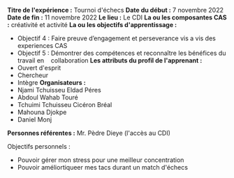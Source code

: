 **Titre de l'expérience :** Tournoi d'échecs
**Date du début :** 7 novembre 2022
**Date de fin :** 11 novembre 2022
**Le lieu :** Le CDI
**La ou les composantes CAS :** créativité et activité
**La ou les objectifs d'apprentissage :**
- Objectif 4 : Faire preuve d’engagement et perseverance vis a vis des experiences CAS
- Objectif 5 : Démontrer des compétences et reconnaître les bénéfices du travail en    collaboration
**Les attributs du profil de l'apprenant :**
- Ouvert d'esprit 
- Chercheur
- Intègre
**Organisateurs :**
- Njami Tchuisseu Eldad Péres
- Abdoul Wahab Touré
- Tchuimi Tchuisseu Cicéron Bréal
- Mahouna Djokpe
- Daniel Monj

**Personnes référentes :**
Mr. Pèdre Dieye (l'accès au CDI)

Objectifs personnels :
- Pouvoir gérer mon stress pour une meilleur concentration
- Pouvoir améliortiqueer mes tacs durant un match d'échecs